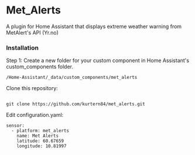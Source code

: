 # Met_Alerts
A plugin for Home Assistant that displays extreme weather warning from MetAlert's API  (Yr.no)



### Installation

Step 1:  Create a new folder for your custom component in Home Assistant's custom_components folder.

```
/Home-Assistant/_data/custom_components/met_alerts
```

Clone this repository:

```

git clone https://github.com/kurtern84/met_alerts.git
```

Edit configuration.yaml:

```
sensor:
  - platform: met_alerts
    name: Met Alerts
    latitude: 60.67659
    longitude: 10.81997
```
